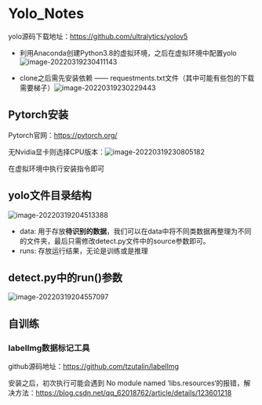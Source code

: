 # Yolo_Notes

yolo源码下载地址：https://github.com/ultralytics/yolov5

* 利用Anaconda创建Python3.8的虚拟环境，之后在虚拟环境中配置yolo![image-20220319230411143](https://github.com/Geek3600/Pictures/blob/main/image-20220319230411143.png)

* clone之后需先安装依赖 —— requestments.txt文件（其中可能有些包的下载需要梯子）![image-20220319230229443](https://github.com/Geek3600/Pictures/blob/main/image-20220319230229443.png)

## Pytorch安装

Pytorch官网：https://pytorch.org/

无Nvidia显卡则选择CPU版本：![image-20220319230805182](https://github.com/Geek3600/Pictures/blob/main/image-20220319230805182.png)

在虚拟环境中执行安装指令即可

## yolo文件目录结构   

![image-20220319204513388](https://github.com/Geek3600/Pictures/blob/main/image-20220319204513388.png)

* data: 用于存放**待识别的数据**，我们可以在data中将不同类数据再整理为不同的文件夹，最后只需修改detect.py文件中的source参数即可。
* runs: 存放运行结果，无论是训练或是推理

## detect.py中的run()参数

![image-20220319204557097](https://github.com/Geek3600/Pictures/blob/main/image-20220319204557097.png)

## 自训练

### labelImg数据标记工具

github源码地址：https://github.com/tzutalin/labelImg

安装之后，初次执行可能会遇到 No module named ‘libs.resources‘的报错，解决方法：https://blog.csdn.net/qq_62018762/article/details/123601218

